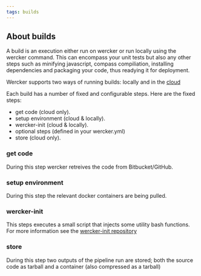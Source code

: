 ```yaml
---
tags: builds
---
```


## About builds

A build is an execution either run on wercker or run locally using the wercker 
command. This can encompass your unit tests but also any other steps such as 
minifying javascript, compass compiliation, installing dependencies and 
packaging your code, thus readying it for deployment.

Wercker supports two ways of running builds: locally and in the [cloud](/docs/build/cloud-builds.html)

Each build has a number of fixed and configurable steps. Here are the fixed steps:

* get code (cloud only). 
* setup environment (cloud & locally).
* wercker-init (cloud & locally). 
* optional steps (defined in your wercker.yml)
* store (cloud only).

### get code
During this step wercker retreives the code from 
Bitbucket/GitHub.

### setup environment
During this step the relevant docker 
containers are being pulled.

### wercker-init
This steps executes a small script that injects some utility bash functions. 
For more information see the [wercker-init repository](https://github.com/wercker/wercker-init)

### store
During this step two outputs of the pipeline run are stored; both the
source code as tarball and a container (also compressed as a tarball)

